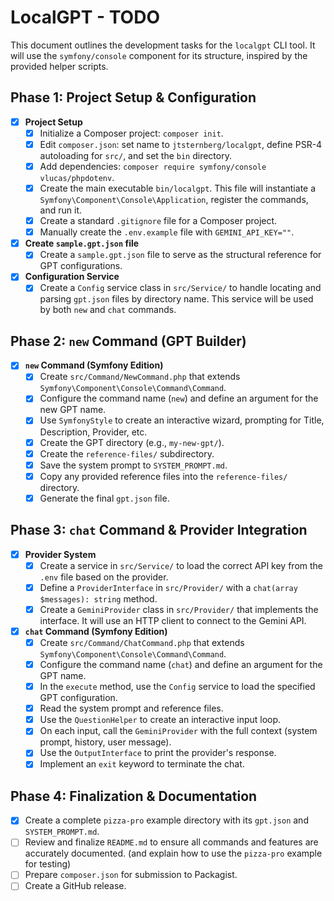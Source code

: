 # LocalGPT - TODO

This document outlines the development tasks for the `localgpt` CLI tool. It will use the `symfony/console` component for its structure, inspired by the provided helper scripts.

## Phase 1: Project Setup & Configuration

- [x] **Project Setup**
    - [x] Initialize a Composer project: `composer init`.
    - [x] Edit `composer.json`: set name to `jtsternberg/localgpt`, define PSR-4 autoloading for `src/`, and set the `bin` directory.
    - [x] Add dependencies: `composer require symfony/console vlucas/phpdotenv`.
    - [x] Create the main executable `bin/localgpt`. This file will instantiate a `Symfony\Component\Console\Application`, register the commands, and run it.
    - [x] Create a standard `.gitignore` file for a Composer project.
    - [x] Manually create the `.env.example` file with `GEMINI_API_KEY=""`.

- [x] **Create `sample.gpt.json` file**
    - [x] Create a `sample.gpt.json` file to serve as the structural reference for GPT configurations.

- [x] **Configuration Service**
    - [x] Create a `Config` service class in `src/Service/` to handle locating and parsing `gpt.json` files by directory name. This service will be used by both `new` and `chat` commands.

## Phase 2: `new` Command (GPT Builder)

- [x] **`new` Command (Symfony Edition)**
    - [x] Create `src/Command/NewCommand.php` that extends `Symfony\Component\Console\Command\Command`.
    - [x] Configure the command name (`new`) and define an argument for the new GPT name.
    - [x] Use `SymfonyStyle` to create an interactive wizard, prompting for Title, Description, Provider, etc.
    - [x] Create the GPT directory (e.g., `my-new-gpt/`).
    - [x] Create the `reference-files/` subdirectory.
    - [x] Save the system prompt to `SYSTEM_PROMPT.md`.
    - [x] Copy any provided reference files into the `reference-files/` directory.
    - [x] Generate the final `gpt.json` file.

## Phase 3: `chat` Command & Provider Integration

- [x] **Provider System**
    - [x] Create a service in `src/Service/` to load the correct API key from the `.env` file based on the provider.
    - [x] Define a `ProviderInterface` in `src/Provider/` with a `chat(array $messages): string` method.
    - [x] Create a `GeminiProvider` class in `src/Provider/` that implements the interface. It will use an HTTP client to connect to the Gemini API.

- [x] **`chat` Command (Symfony Edition)**
    - [x] Create `src/Command/ChatCommand.php` that extends `Symfony\Component\Console\Command\Command`.
    - [x] Configure the command name (`chat`) and define an argument for the GPT name.
    - [x] In the `execute` method, use the `Config` service to load the specified GPT configuration.
    - [x] Read the system prompt and reference files.
    - [x] Use the `QuestionHelper` to create an interactive input loop.
    - [x] On each input, call the `GeminiProvider` with the full context (system prompt, history, user message).
    - [x] Use the `OutputInterface` to print the provider's response.
    - [x] Implement an `exit` keyword to terminate the chat.

## Phase 4: Finalization & Documentation

- [x] Create a complete `pizza-pro` example directory with its `gpt.json` and `SYSTEM_PROMPT.md`.
- [ ] Review and finalize `README.md` to ensure all commands and features are accurately documented. (and explain how to use the `pizza-pro` example for testing)
- [ ] Prepare `composer.json` for submission to Packagist.
- [ ] Create a GitHub release.